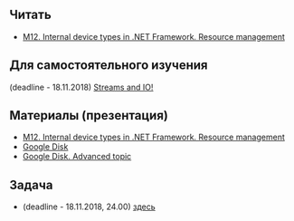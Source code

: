 ## Читать
- [M12. Internal device types in .NET Framework. Resource management](https://github.com/EPM-RD-NETLAB/.NET-Framework-modules/tree/master/M12.%20Internal%20device%20types%20in%20.NET%20Framework.%20Resource%20management)

##  Для самостоятельного изучения
(deadline - 18.11.2018) [Streams and IO!](https://github.com/EPM-RD-NETLAB/.NET-Framework-modules/tree/master/M13.%20Streams%20and%20IO)

## Материалы (презентация)
- [M12. Internal device types in .NET Framework. Resource management](https://github.com/EPM-RD-NETLAB/.NET-Framework-modules/tree/master/M12.%20Internal%20device%20types%20in%20.NET%20Framework.%20Resource%20management)
- [Google Disk](https://drive.google.com/drive/folders/1fc9Fj0KKYZ_o1fRQWT2XZOGKPLpzHc6B)
- [Google Disk. Advanced topic](https://drive.google.com/drive/folders/1ZsbnBMLUx8lg1eUPAnNhRZZpR-F-RrDa)

## Задача
- (deadline - 18.11.2018, 24.00) [здесь](https://github.com/EPM-RD-NETLAB/.NET-Framework-modules/tree/master/M13.%20Streams%20and%20IO)

